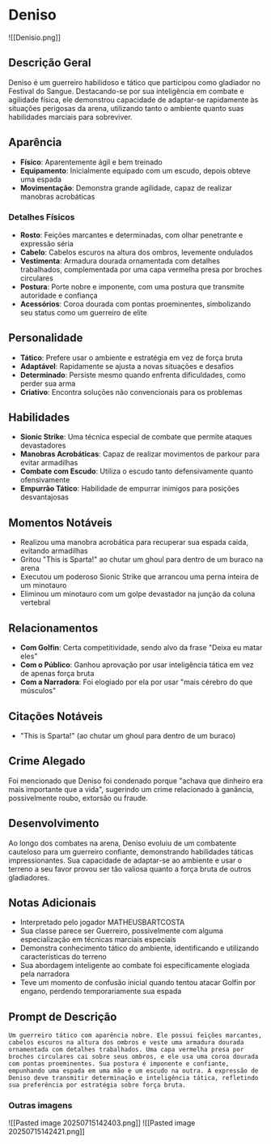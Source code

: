 # Deniso
![[Denisio.png]]
## Descrição Geral
Deniso é um guerreiro habilidoso e tático que participou como gladiador no Festival do Sangue. Destacando-se por sua inteligência em combate e agilidade física, ele demonstrou capacidade de adaptar-se rapidamente às situações perigosas da arena, utilizando tanto o ambiente quanto suas habilidades marciais para sobreviver.

## Aparência
- **Físico**: Aparentemente ágil e bem treinado
- **Equipamento**: Inicialmente equipado com um escudo, depois obteve uma espada
- **Movimentação**: Demonstra grande agilidade, capaz de realizar manobras acrobáticas

### Detalhes Físicos
- **Rosto**: Feições marcantes e determinadas, com olhar penetrante e expressão séria
- **Cabelo**: Cabelos escuros na altura dos ombros, levemente ondulados
- **Vestimenta**: Armadura dourada ornamentada com detalhes trabalhados, complementada por uma capa vermelha presa por broches circulares
- **Postura**: Porte nobre e imponente, com uma postura que transmite autoridade e confiança
- **Acessórios**: Coroa dourada com pontas proeminentes, simbolizando seu status como um guerreiro de elite

## Personalidade
- **Tático**: Prefere usar o ambiente e estratégia em vez de força bruta
- **Adaptável**: Rapidamente se ajusta a novas situações e desafios
- **Determinado**: Persiste mesmo quando enfrenta dificuldades, como perder sua arma
- **Criativo**: Encontra soluções não convencionais para os problemas

## Habilidades
- **Sionic Strike**: Uma técnica especial de combate que permite ataques devastadores
- **Manobras Acrobáticas**: Capaz de realizar movimentos de parkour para evitar armadilhas
- **Combate com Escudo**: Utiliza o escudo tanto defensivamente quanto ofensivamente
- **Empurrão Tático**: Habilidade de empurrar inimigos para posições desvantajosas

## Momentos Notáveis
- Realizou uma manobra acrobática para recuperar sua espada caída, evitando armadilhas
- Gritou "This is Sparta!" ao chutar um ghoul para dentro de um buraco na arena
- Executou um poderoso Sionic Strike que arrancou uma perna inteira de um minotauro
- Eliminou um minotauro com um golpe devastador na junção da coluna vertebral

## Relacionamentos
- **Com Golfin**: Certa competitividade, sendo alvo da frase "Deixa eu matar eles"
- **Com o Público**: Ganhou aprovação por usar inteligência tática em vez de apenas força bruta
- **Com a Narradora**: Foi elogiado por ela por usar "mais cérebro do que músculos"

## Citações Notáveis
- "This is Sparta!" (ao chutar um ghoul para dentro de um buraco)

## Crime Alegado
Foi mencionado que Deniso foi condenado porque "achava que dinheiro era mais importante que a vida", sugerindo um crime relacionado à ganância, possivelmente roubo, extorsão ou fraude.

## Desenvolvimento
Ao longo dos combates na arena, Deniso evoluiu de um combatente cauteloso para um guerreiro confiante, demonstrando habilidades táticas impressionantes. Sua capacidade de adaptar-se ao ambiente e usar o terreno a seu favor provou ser tão valiosa quanto a força bruta de outros gladiadores.

## Notas Adicionais
- Interpretado pelo jogador MATHEUSBARTCOSTA
- Sua classe parece ser Guerreiro, possivelmente com alguma especialização em técnicas marciais especiais
- Demonstra conhecimento tático do ambiente, identificando e utilizando características do terreno
- Sua abordagem inteligente ao combate foi especificamente elogiada pela narradora
- Teve um momento de confusão inicial quando tentou atacar Golfin por engano, perdendo temporariamente sua espada 

## Prompt de Descrição
```
Um guerreiro tático com aparência nobre. Ele possui feições marcantes, cabelos escuros na altura dos ombros e veste uma armadura dourada ornamentada com detalhes trabalhados. Uma capa vermelha presa por broches circulares cai sobre seus ombros, e ele usa uma coroa dourada com pontas proeminentes. Sua postura é imponente e confiante, empunhando uma espada em uma mão e um escudo na outra. A expressão de Deniso deve transmitir determinação e inteligência tática, refletindo sua preferência por estratégia sobre força bruta.
``` 


### Outras imagens
![[Pasted image 20250715142403.png]]
![[Pasted image 20250715142421.png]]